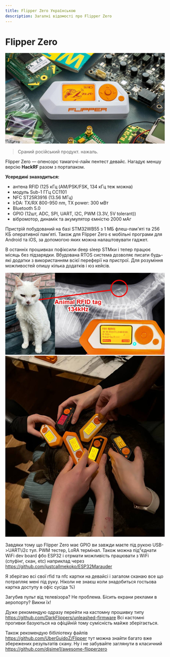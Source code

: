 ```yaml
---
title: Flipper Zero Українською
description: Загалні відомості про Flipper Zero
---
```


# Flipper Zero

![Загальний Вигляд](./img/gld1jRC.jpeg)


> Сраний російський продукт. нажаль.

Flipper Zero — опенсорс тамагочі-лайк пентест девайс. Нагадує меншу версію **HackRF** разом з портапаком.

**Усередині знаходиться:**
* антена RFID (125 кГц (AM/PSK/FSK, 134 кГц теж можна)
* модуль Sub-1 ГГц CC1101
* NFC ST25R3916 (13.56 МГц)
* IrDA: TX/RX 800-950 nm, TX power: 300 мВт
* Bluetooth 5.0
* GPIO (12шт, ADC, SPI, UART, I2C, PWM (3.3V, 5V tolerant))
* вібромотор, динамік та акумулятор ємністю 2000 мАг

Пристрій побудований на базі STM32WB55 з 1 МБ флеш-пам'яті та 256 КБ оперативної пам'яті. Також для Flipper Zero є мобільні програми для Android та iOS, за допомогою яких можна налаштовувати гаджет.

В останніх прошивках пофіксили deep sleep STMки і тепер працює місяць без підзарядки. Вбудована RTOS система дозволяє писати будь-які додатки з використанням всієї переферії на пристрої. Для розуміння можливостей опишу кілька додатків і юз кейсів.

![Flipper Zero допоміг власникам повернути втраченого два роки тому кота](./img/ZSxwYrl.jpeg)
![Кіт не постраждав](./img/8AGCYPR.png)

Завдяки тому що Flipper Zero має GPIO ви завжди маєте під рукою USB->UART\i2c тул. PWM тестер, LoRA термінал. Також можна під"єднати WiFi dev board фбо ESP32 і отрмати можливість працювати з WiFi (спуфінг, скан, etc) наприклад через https://github.com/justcallmekoko/ESP32Marauder

Я зберігаю всі свої rfid та nfc картки на девайсі і загалом сканаю все що потрапляє мені під руку. Ніколи не знаєш коли знадобиться гостьова картка доступу в офіс сусіда %)

Загубив пульт від телевізора? Не проблема. Бісить екрани реклами в аеропорту? Викни їх!


Дуже рекомендую одразу перейти на кастомну прошивку типу https://github.com/DarkFlippers/unleashed-firmware
Всі кастомні прогивки базуються на офіційній тому сумісність майже зберігається.

Також рекомендую бібіліотеку файлів https://github.com/UberGuidoZ/Flipper тут можна знайти багато вже збережених результатів скану.
Ну і не забувайте заглянути в класичний https://github.com/djsime1/awesome-flipperzero